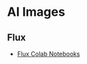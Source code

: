 # AI Images

## Flux

* [Flux Colab Notebooks](https://github.com/camenduru/flux-jupyter/blob/main/README.md)